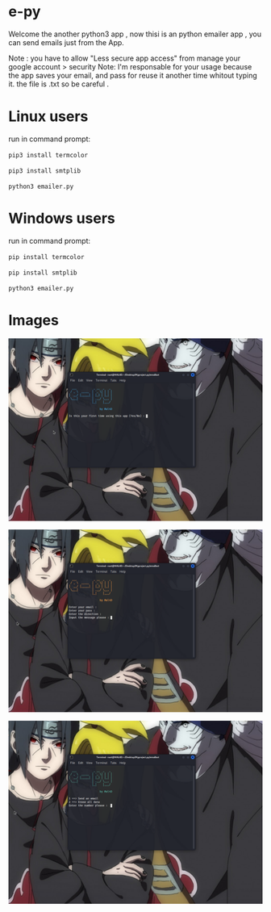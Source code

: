 # e-py

Welcome the another python3 app , now thisi is an python emailer app , you can send emails just from the App.

Note : you have to allow "Less secure app access" from manage your google account > security 
Note: I'm responsable for your usage because the app saves your email, and pass for reuse it another time whitout typing it. the file is .txt so be careful .

# Linux users 

  run in command prompt:<br />
 
 
 `pip3 install termcolor` <br />
 
 `pip3 install smtplib` <br />

 `python3 emailer.py` <br />
 
# Windows  users 

  run in command prompt:<br />
 
 
 `pip install termcolor` <br />
 
 `pip install smtplib` <br />

 `python3 emailer.py` <br />
 
 # Images
 
   
   ![alt text](https://github.com/ahmad-360/e-py//blob/main/1.png?raw=true)
  
   ![alt text](https://github.com/ahmad-360/e-py//blob/main/2.png?raw=true)
  
   ![alt text](https://github.com/ahmad-360/e-py//blob/main/3.png?raw=true)
